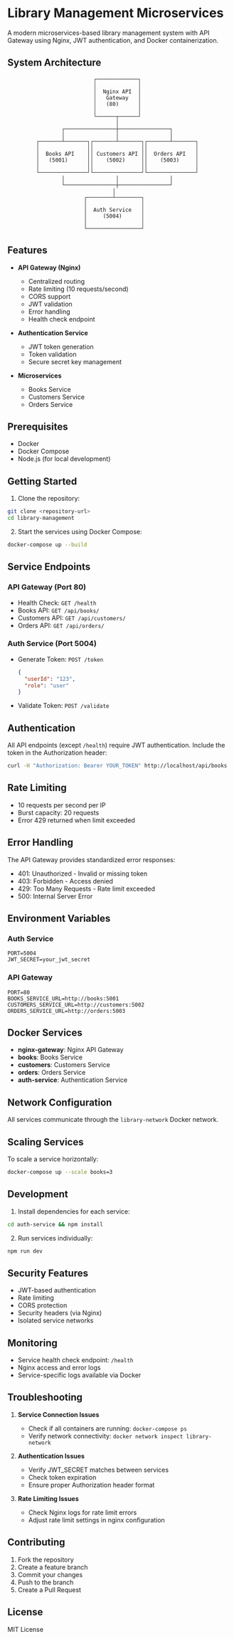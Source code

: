 # Library Management Microservices

A modern microservices-based library management system with API Gateway using Nginx, JWT authentication, and Docker containerization.

## System Architecture

```
                           ┌─────────────┐
                           │             │
                           │  Nginx API  │
                           │   Gateway   │
                           │   (80)      │
                           │             │
                           └──────┬──────┘
                                  │
                 ┌────────────────┼────────────────┐
                 │                │                │
         ┌───────┴───────┐┌───────┴───────┐┌───────┴───────┐
         │               ││               ││               │
         │  Books API    ││ Customers API ││  Orders API   │
         │   (5001)      ││    (5002)     ││    (5003)     │
         │               ││               ││               │
         └───────────────┘└───────────────┘└───────────────┘
                 │                │                │
                 └────────────────┼────────────────┘
                                 │
                        ┌────────┴────────┐
                        │                 │
                        │  Auth Service   │
                        │     (5004)      │
                        │                 │
                        └─────────────────┘
```

## Features

- **API Gateway (Nginx)**
  - Centralized routing
  - Rate limiting (10 requests/second)
  - CORS support
  - JWT validation
  - Error handling
  - Health check endpoint

- **Authentication Service**
  - JWT token generation
  - Token validation
  - Secure secret key management

- **Microservices**
  - Books Service
  - Customers Service
  - Orders Service

## Prerequisites

- Docker
- Docker Compose
- Node.js (for local development)

## Getting Started

1. Clone the repository:
```bash
git clone <repository-url>
cd library-management
```

2. Start the services using Docker Compose:
```bash
docker-compose up --build
```

## Service Endpoints

### API Gateway (Port 80)

- Health Check: `GET /health`
- Books API: `GET /api/books/`
- Customers API: `GET /api/customers/`
- Orders API: `GET /api/orders/`

### Auth Service (Port 5004)

- Generate Token: `POST /token`
  ```json
  {
    "userId": "123",
    "role": "user"
  }
  ```
- Validate Token: `POST /validate`

## Authentication

All API endpoints (except `/health`) require JWT authentication. Include the token in the Authorization header:

```bash
curl -H "Authorization: Bearer YOUR_TOKEN" http://localhost/api/books
```

## Rate Limiting

- 10 requests per second per IP
- Burst capacity: 20 requests
- Error 429 returned when limit exceeded

## Error Handling

The API Gateway provides standardized error responses:

- 401: Unauthorized - Invalid or missing token
- 403: Forbidden - Access denied
- 429: Too Many Requests - Rate limit exceeded
- 500: Internal Server Error

## Environment Variables

### Auth Service
```env
PORT=5004
JWT_SECRET=your_jwt_secret
```

### API Gateway
```env
PORT=80
BOOKS_SERVICE_URL=http://books:5001
CUSTOMERS_SERVICE_URL=http://customers:5002
ORDERS_SERVICE_URL=http://orders:5003
```

## Docker Services

- **nginx-gateway**: Nginx API Gateway
- **books**: Books Service
- **customers**: Customers Service
- **orders**: Orders Service
- **auth-service**: Authentication Service

## Network Configuration

All services communicate through the `library-network` Docker network.

## Scaling Services

To scale a service horizontally:

```bash
docker-compose up --scale books=3
```

## Development

1. Install dependencies for each service:
```bash
cd auth-service && npm install
```

2. Run services individually:
```bash
npm run dev
```

## Security Features

- JWT-based authentication
- Rate limiting
- CORS protection
- Security headers (via Nginx)
- Isolated service networks

## Monitoring

- Service health check endpoint: `/health`
- Nginx access and error logs
- Service-specific logs available via Docker

## Troubleshooting

1. **Service Connection Issues**
   - Check if all containers are running: `docker-compose ps`
   - Verify network connectivity: `docker network inspect library-network`

2. **Authentication Issues**
   - Verify JWT_SECRET matches between services
   - Check token expiration
   - Ensure proper Authorization header format

3. **Rate Limiting Issues**
   - Check Nginx logs for rate limit errors
   - Adjust rate limit settings in nginx configuration

## Contributing

1. Fork the repository
2. Create a feature branch
3. Commit your changes
4. Push to the branch
5. Create a Pull Request

## License

MIT License 